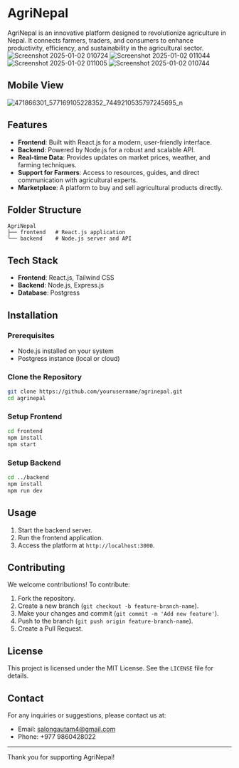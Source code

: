 # AgriNepal

AgriNepal is an innovative platform designed to revolutionize agriculture in Nepal. It connects farmers, traders, and consumers to enhance productivity, efficiency, and sustainability in the agricultural sector.
![Screenshot 2025-01-02 010724](https://github.com/user-attachments/assets/a0c25fee-0a9c-4193-be4d-83b8a75dd08c)
![Screenshot 2025-01-02 011044](https://github.com/user-attachments/assets/daf0d3d0-62cc-47a1-ac01-b321efa15778)
![Screenshot 2025-01-02 011005](https://github.com/user-attachments/assets/5bb946b7-01c8-45c5-a6e5-902041cf8d20)
![Screenshot 2025-01-02 010744](https://github.com/user-attachments/assets/6fc91c68-8891-45b7-af28-12f87e3ba465)
## Mobile View

![471866301_577169105228352_7449210535797245695_n](https://github.com/user-attachments/assets/7909c2e9-4137-4c97-87c4-fd627b128800)

## Features
- **Frontend**: Built with React.js for a modern, user-friendly interface.
- **Backend**: Powered by Node.js for a robust and scalable API.
- **Real-time Data**: Provides updates on market prices, weather, and farming techniques.
- **Support for Farmers**: Access to resources, guides, and direct communication with agricultural experts.
- **Marketplace**: A platform to buy and sell agricultural products directly.

## Folder Structure
```
AgriNepal
├── frontend   # React.js application
└── backend    # Node.js server and API
```

## Tech Stack
- **Frontend**: React.js, Tailwind CSS
- **Backend**: Node.js, Express.js
- **Database**: Postgress

## Installation

### Prerequisites
- Node.js installed on your system
- Postgress instance (local or cloud)

### Clone the Repository
```bash
git clone https://github.com/yourusername/agrinepal.git
cd agrinepal
```

### Setup Frontend
```bash
cd frontend
npm install
npm start
```

### Setup Backend
```bash
cd ../backend
npm install
npm run dev
```

## Usage
1. Start the backend server.
2. Run the frontend application.
3. Access the platform at `http://localhost:3000`.

## Contributing
We welcome contributions! To contribute:
1. Fork the repository.
2. Create a new branch (`git checkout -b feature-branch-name`).
3. Make your changes and commit (`git commit -m 'Add new feature'`).
4. Push to the branch (`git push origin feature-branch-name`).
5. Create a Pull Request.

## License
This project is licensed under the MIT License. See the `LICENSE` file for details.

## Contact
For any inquiries or suggestions, please contact us at:
- Email: salongautam4@gmail.com
- Phone: +977 9860428022

---
Thank you for supporting AgriNepal!
